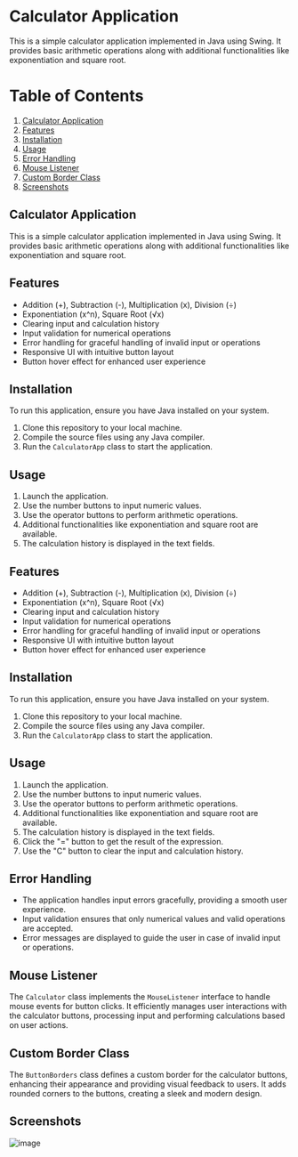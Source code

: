 # Calculator Application

This is a simple calculator application implemented in Java using Swing. It provides basic arithmetic operations along with additional functionalities like exponentiation and square root.

# Table of Contents

1. [Calculator Application](#calculator-application)
2. [Features](#features)
3. [Installation](#installation)
4. [Usage](#usage)
5. [Error Handling](#error-handling)
6. [Mouse Listener](#mouse-listener)
7. [Custom Border Class](#custom-border-class)
8. [Screenshots](#screenshots)

## Calculator Application

This is a simple calculator application implemented in Java using Swing. It provides basic arithmetic operations along with additional functionalities like exponentiation and square root.

## Features

- Addition (+), Subtraction (-), Multiplication (x), Division (÷)
- Exponentiation (x^n), Square Root (√x)
- Clearing input and calculation history
- Input validation for numerical operations
- Error handling for graceful handling of invalid input or operations
- Responsive UI with intuitive button layout
- Button hover effect for enhanced user experience

## Installation

To run this application, ensure you have Java installed on your system.

1. Clone this repository to your local machine.
2. Compile the source files using any Java compiler.
3. Run the `CalculatorApp` class to start the application.

## Usage

1. Launch the application.
2. Use the number buttons to input numeric values.
3. Use the operator buttons to perform arithmetic operations.
4. Additional functionalities like exponentiation and square root are available.
5. The calculation history is displayed in the text fields.

## Features

- Addition (+), Subtraction (-), Multiplication (x), Division (÷)
- Exponentiation (x^n), Square Root (√x)
- Clearing input and calculation history
- Input validation for numerical operations
- Error handling for graceful handling of invalid input or operations
- Responsive UI with intuitive button layout
- Button hover effect for enhanced user experience


## Installation

To run this application, ensure you have Java installed on your system.

1. Clone this repository to your local machine.
2. Compile the source files using any Java compiler.
3. Run the `CalculatorApp` class to start the application.

## Usage

1. Launch the application.
2. Use the number buttons to input numeric values.
3. Use the operator buttons to perform arithmetic operations.
4. Additional functionalities like exponentiation and square root are available.
5. The calculation history is displayed in the text fields.
6. Click the "=" button to get the result of the expression.
7. Use the "C" button to clear the input and calculation history.

## Error Handling

- The application handles input errors gracefully, providing a smooth user experience.
- Input validation ensures that only numerical values and valid operations are accepted.
- Error messages are displayed to guide the user in case of invalid input or operations.

## Mouse Listener

The `Calculator` class implements the `MouseListener` interface to handle mouse events for button clicks. It efficiently manages user interactions with the calculator buttons, processing input and performing calculations based on user actions.

## Custom Border Class

The `ButtonBorders` class defines a custom border for the calculator buttons, enhancing their appearance and providing visual feedback to users. It adds rounded corners to the buttons, creating a sleek and modern design.

## Screenshots
![image](https://github.com/BugraTohumcu/java-swing-calculator/assets/131613423/ee6de568-c285-4d42-bcfd-1dac6488f449)

